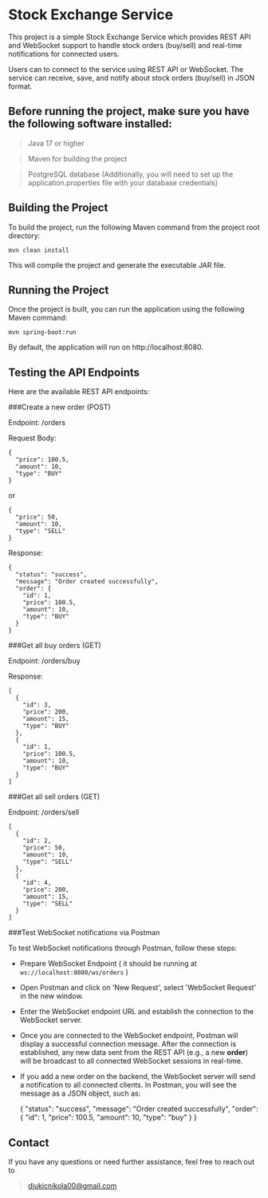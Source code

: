# Stock Exchange Service

This project is a simple Stock Exchange Service which provides REST API and WebSocket support to handle stock orders (buy/sell) and real-time notifications for connected users.

Users can to connect to the service using REST API or WebSocket. The service can receive, save, and notify about stock orders (buy/sell) in JSON format.


## Before running the project, make sure you have the following software installed:

 > Java 17 or higher

 > Maven for building the project

 > PostgreSQL database (Additionally, you will need to set up the application.properties file with your database credentials)
 
 
 
## Building the Project

To build the project, run the following Maven command from the project root directory:

	mvn clean install

This will compile the project and generate the executable JAR file.


## Running the Project

Once the project is built, you can run the application using the following Maven command:

	mvn spring-boot:run

By default, the application will run on http://localhost:8080.


## Testing the API Endpoints

Here are the available REST API endpoints:

###Create a new order (POST)

Endpoint: /orders

Request Body:

	{
	  "price": 100.5,
	  "amount": 10,
	  "type": "BUY"
	}

or

	{
	  "price": 50,
	  "amount": 10,
	  "type": "SELL"
	}

Response:

	{
	  "status": "success",
	  "message": "Order created successfully",
	  "order": {
	    "id": 1,
	    "price": 100.5,
	    "amount": 10,
	    "type": "BUY"
	  }
	}

###Get all buy orders (GET)

Endpoint: /orders/buy

Response:

	[
	  {
	    "id": 3,
	    "price": 200,
	    "amount": 15,
	    "type": "BUY"
	  },
	  {
	    "id": 1,
	    "price": 100.5,
	    "amount": 10,
	    "type": "BUY"
	  }
	]

###Get all sell orders (GET)

Endpoint: /orders/sell

	[
	  {
	    "id": 2,
	    "price": 50,
	    "amount": 10,
	    "type": "SELL"
	  },
	  {
	    "id": 4,
	    "price": 200,
	    "amount": 15,
	    "type": "SELL"
	  }
	]

###Test WebSocket notifications via Postman

To test WebSocket notifications through Postman, follow these steps:

* Prepare WebSocket Endpoint ( it should be running at `ws://localhost:8080/ws/orders` )

* Open Postman and click on 'New Request', select 'WebSocket Request' in the new window.

* Enter the WebSocket endpoint URL and establish the connection to the WebSocket server.

* Once you are connected to the WebSocket endpoint, Postman will display a successful connection message. After the connection is established, any new data sent from the REST API (e.g., a new **order**) will be broadcast to all connected WebSocket sessions in real-time.

* If you add a new order on the backend, the WebSocket server will send a notification to all connected clients. In Postman, you will see the message as a JSON object, such as:

	{
	  "status": "success",
	  "message": "Order created successfully",
	  "order": {
	    "id": 1,
	    "price": 100.5,
	    "amount": 10,
	    "type": "buy"
	  }
	}

## Contact
If you have any questions or need further assistance, feel free to reach out to 
> djukicnikola00@gmail.com

